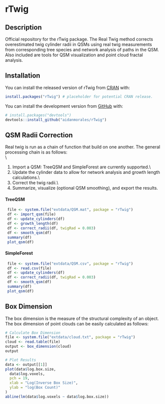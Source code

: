 # rTwig

## Description

Official repository for the rTwig package. The Real Twig method corrects overestimated twig cylinder radii in QSMs using real twig measurements from corresponding tree species and network analysis of paths in the QSM. Also included are tools for QSM visualization and point cloud fractal analysis.

## Installation

You can install the released version of rTwig from [CRAN](https://CRAN.R-project.org) with:

``` r
install.packages("rTwig") # placeholder for potential CRAN release. 
```

You can install the development version from [GitHub](https://github.com/) with:

``` r
# install.packages("devtools")
devtools::install_github("aidanmorales/rTwig")
```

## QSM Radii Correction

Real twig is run as a chain of function that build on one another. The general processing chain is as follows:\
\
1. Import a QSM: TreeQSM and SimpleForest are currently supported.\
2. Update the cylinder data to allow for network analysis and growth length calculations.\
3. Correct the twig radii.\
4. Summarize, visualize (optional QSM smoothing), and export the results.

#### TreeQSM

``` r
 file <- system.file("extdata/QSM.mat", package = "rTwig")
 df <- import_qsm(file)
 df <- update_cylinders(df)
 df <- growth_length(df)
 df <- correct_radii(df, twigRad = 0.003)
 df <- smooth_qsm(df)
 summary(df)
 plot_qsm(df)
```

#### SimpleForest

``` r
 file <- system.file("extdata/QSM.csv", package = "rTwig")
 df <- read.csv(file)
 df <- update_cylinders(df)
 df <- correct_radii(df, twigRad = 0.003)
 df <- smooth_qsm(df)
 summary(df)
 plot_qsm(df)
```

## Box Dimension

The box dimension is the measure of the structural complexity of an object. The box dimension of point clouds can be easily calculated as follows:

``` r
# Calculate Box Dimension
file <- system.file("extdata/cloud.txt", package = "rTwig")
cloud <- read.table(file)
output <- box_dimension(cloud)
output

# Plot Results
data <- output[[1]]
plot(data$log.box.size,
  data$log.voxels,
  pch = 19,
  xlab = "Log(Inverse Box Size)",
  ylab = "log(Box Count)"
)
abline(lm(data$log.voxels ~ data$log.box.size))
```
